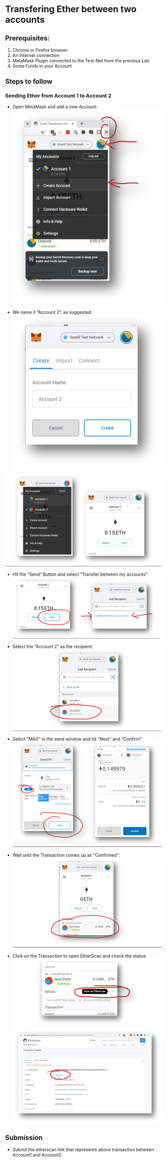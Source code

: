 # Transfering Ether between two accounts

## Prerequisites:
1. Chrome or Firefox browser.
2. An Internet connection
3. MetaMask Plugin connected to the Test-Net from the previous Lab
4. Some Funds in your Account

## Steps to follow

### Sending Ether from Account 1 to Account 2
- Open MetaMask and add a new Account:
![mm-create-account-dropdown](./assets/images/image2.png)

- We name it “Account 2”, as suggested:
![mm-create-account](./assets/images/image4.png)

![mm-account-select](./assets/images/image5.png)

- Hit the “Send” Button and select “Transfer between my accounts”
![mm-tx-select](./assets/images/image6.png)

- Select the “Account 2” as the recipient: 
![mm-account-recipient](./assets/images/image8.png)

- Select “MAX” in the send window and hit “Next” and “Confirm”
![mm-tx-form](./assets/images/image9.png)

- Wait until the Transaction comes up as “Confirmed”:
![mm-tx-logged](./assets/images/image10.png)
 
- Click on the Transaction to open EtherScan and check the status:
![mm-etherscan](./assets/images/image7.png)

## Submission

 - Submit the etherscan link that represents above transaction between Account1 and Account2
 
